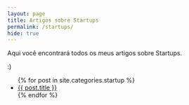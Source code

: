 ```yaml
---
layout: page
title: Artigos sobre Startups
permalink: /startups/
hide: true
---
```

Aqui você encontrará todos os meus artigos sobre Startups.

:)

<ul>
  {% for post in site.categories.startup %}
    <li>
      <a href="{{ post.url }}">{{ post.title }}</a>
    </li>
  {% endfor %}
</ul>